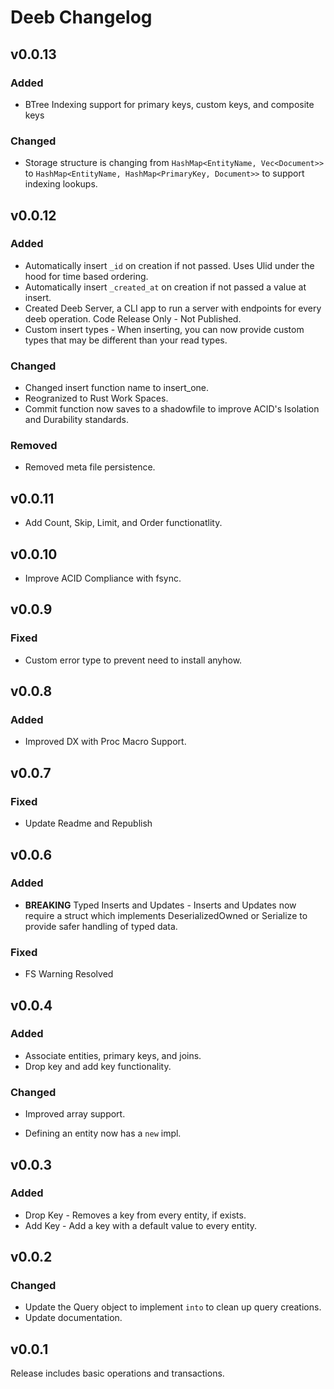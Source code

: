 # Deeb Changelog

## v0.0.13

### Added

- BTree Indexing support for primary keys, custom keys, and composite keys

### Changed

- Storage structure is changing from `HashMap<EntityName, Vec<Document>>` to `HashMap<EntityName, HashMap<PrimaryKey, Document>>` to support indexing lookups.

## v0.0.12

### Added

- Automatically insert `_id` on creation if not passed. Uses Ulid under the hood for time based ordering.
- Automatically insert `_created_at` on creation if not passed a value at insert.
- Created Deeb Server, a CLI app to run a server with endpoints for every deeb operation. Code Release Only - Not Published.
- Custom insert types - When inserting, you can now provide custom types that may be different than your read types.

### Changed

- Changed insert function name to insert_one.
- Reogranized to Rust Work Spaces.
- Commit function now saves to a shadowfile to improve ACID's Isolation and Durability standards.

### Removed

- Removed meta file persistence.

## v0.0.11

- Add Count, Skip, Limit, and Order functionatlity.

## v0.0.10

- Improve ACID Compliance with fsync.

## v0.0.9

### Fixed

- Custom error type to prevent need to install anyhow.

## v0.0.8

### Added

- Improved DX with Proc Macro Support.

## v0.0.7

### Fixed

- Update Readme and Republish

## v0.0.6

### Added

- **BREAKING** Typed Inserts and Updates - Inserts and Updates now require a struct which implements DeserializedOwned or Serialize to provide safer handling of typed data.

### Fixed

- FS Warning Resolved

## v0.0.4 

### Added

- Associate entities, primary keys, and joins.
- Drop key and add key functionality.

### Changed

- Improved array support.

- Defining an entity now has a `new` impl.

## v0.0.3

### Added

- Drop Key - Removes a key from every entity, if exists.
- Add Key - Add a key with a default value to every entity.

## v0.0.2

### Changed

- Update the Query object to implement `into` to clean up query creations.
- Update documentation.

## v0.0.1

Release includes basic operations and transactions.
